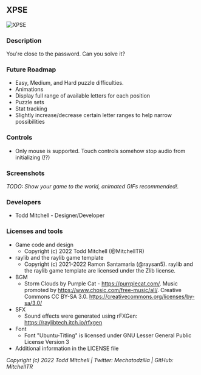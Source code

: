 

## XPSE

![XPSE](screenshots/screenshot000.png "$(Game Title)")

### Description

You're close to the password. Can you solve it?

### Future Roadmap

 - Easy, Medium, and Hard puzzle difficulties.
 - Animations
 - Display full range of available letters for each position
 - Puzzle sets
 - Stat tracking
 - Slightly increase/decrease certain letter ranges to help narrow possibilities

### Controls

- Only mouse is supported. Touch controls somehow stop audio from initializing (!?)

### Screenshots

_TODO: Show your game to the world, animated GIFs recommended!._

### Developers

 - Todd Mitchell - Designer/Developer

### Licenses and tools

 - Game code and design
    - Copyright (c) 2022 Todd Mitchell (@MitchellTR)
 - raylib and the raylib game template
    - Copyright (c) 2021-2022 Ramon Santamaria (@raysan5). raylib and the raylib game template are licensed under the Zlib license.
 - BGM
    - Storm Clouds by Purrple Cat - https://purrplecat.com/. Music promoted by https://www.chosic.com/free-music/all/. Creative Commons CC BY-SA 3.0. https://creativecommons.org/licenses/by-sa/3.0/
 - SFX
    - Sound effects were generated using rFXGen: https://raylibtech.itch.io/rfxgen
 - Font
    - Font "Ubuntu-Titling" is licensed under GNU Lesser General Public License Version 3
 - Additional information in the LICENSE file

*Copyright (c) 2022 Todd Mitchell | Twitter: Mechatodzilla | GitHub: MitchellTR*
